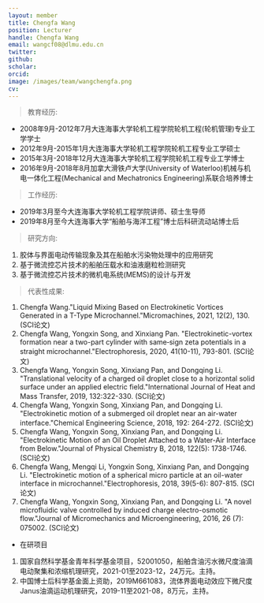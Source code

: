 ```yaml
---
layout: member
title: Chengfa Wang
position: Lecturer
handle: Chengfa Wang
email: wangcf08@dlmu.edu.cn
twitter: 
github: 
scholar:
orcid: 
image: /images/team/wangchengfa.png
cv: 
---
```


> 教育经历:

- 2008年9月-2012年7月大连海事大学轮机工程学院轮机工程(轮机管理)专业工学学士
- 2012年9月-2015年1月大连海事大学轮机工程学院轮机工程专业工学硕士
- 2015年3月-2018年12月大连海事大学轮机工程学院轮机工程专业工学博士
- 2016年9月-2018年8月加拿大滑铁卢大学(University of Waterloo)机械与机电一体化工程(Mechanical and Mechatronics Engineering)系联合培养博士

> 工作经历:

- 2019年3月至今大连海事大学轮机工程学院讲师、硕士生导师
- 2019年8月至今大连海事大学“船舶与海洋工程”博士后科研流动站博士后

> 研究方向:

1. 胶体与界面电动传输现象及其在船舶水污染物处理中的应用研究
2. 基于微流控芯片技术的船舶压载水和油液磨粒检测研究
3. 基于微流控芯片技术的微机电系统(MEMS)的设计与开发

> 代表性成果:

1. Chengfa Wang."Liquid Mixing Based on Electrokinetic Vortices Generated in a T-Type Microchannel."Micromachines, 2021, 12(2), 130. (SCI论文)
2. Chengfa Wang, Yongxin Song, and Xinxiang Pan. "Electrokinetic-vortex formation near a two-part cylinder with same‐sign zeta potentials in a straight microchannel."Electrophoresis, 2020, 41(10-11), 793-801. (SCI论文)
3. Chengfa Wang, Yongxin Song, Xinxiang Pan, and Dongqing Li. "Translational velocity of a charged oil droplet close to a horizontal solid surface under an applied electric field."International Journal of Heat and Mass Transfer, 2019, 132:322-330. (SCI论文)
4. Chengfa Wang, Yongxin Song, Xinxiang Pan, and Dongqing Li. "Electrokinetic motion of a submerged oil droplet near an air-water interface."Chemical Engineering Science, 2018, 192: 264-272. (SCI论文)
5. Chengfa Wang, Yongxin Song, Xinxiang Pan, and Dongqing Li. "Electrokinetic Motion of an Oil Droplet Attached to a Water-Air Interface from Below."Journal of Physical Chemistry B, 2018, 122(5): 1738-1746.(SCI论文)
6. Chengfa Wang, Mengqi Li, Yongxin Song, Xinxiang Pan, and Dongqing Li. "Electrokinetic motion of a spherical micro particle at an oil-water interface in microchannel."Electrophoresis, 2018, 39(5-6): 807-815. (SCI论文)
7. Chengfa Wang, Yongxin Song, Xinxiang Pan, and Dongqing Li. "A novel microfluidic valve controlled by induced charge electro-osmotic flow."Journal of Micromechanics and Microengineering, 2016, 26 (7): 075002. (SCI论文)

- 在研项目

1. 国家自然科学基金青年科学基金项目，52001050，船舶含油污水微尺度油滴电动聚集和浓缩机理研究，2021-01至2023-12，24万元。主持。
2. 中国博士后科学基金面上资助，2019M661083，流体界面电动效应下微尺度Janus油滴运动机理研究，2019-11至2021-08，8万元，主持。
